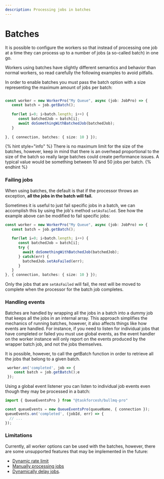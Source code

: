```yaml
---
description: Processing jobs in batches
---
```


# Batches

It is possible to configure the workers so that instead of processing one job at a time they can process up to a number of jobs (a so-called batch) in one go.

Workers using batches have slightly different semantics and behavior than normal workers, so read carefully the following examples to avoid pitfalls.

In order to enable batches you must pass the batch option with a size representing the maximum amount of jobs per batch:

```typescript

const worker = new WorkerPro("My Queue", async (job: JobPro) => {
   const batch = job.getBatch();
   
   for(let i=0; i<batch.length; i++) {
      const batchedJob = batch[i];
      await doSomethingWithBatchedJob(batchedJob);
   }
   
}, { connection, batches: { size: 10 } });

```

{% hint style="info" %}
There is no maximum limit for the size of the batches, however, keep in mind that there is an overhead proportional to the size of the batch so really large batches could create performance issues. A typical value would be something between 10 and 50 jobs per batch.
{% endhint %}

### Failing jobs

When using batches, the default is that if the processor throws an exception, **all the jobs in the batch will fail.**

Sometimes it is useful to just fail specific jobs in a batch, we can accomplish this by using the job's method `setAsFailed`. See how the example above can be modified to fail specific jobs:

```typescript
const worker = new WorkerPro("My Queue", async (job: JobPro) => {
   const batch = job.getBatch();
   
   for(let i=0; i<batch.length; i++) {
      const batchedJob = batch[i];
      try {
        await doSomethingWithBatchedJob(batchedJob);
      } catch(err) {
        batchedJob.setAsFailed(err);
      }
   }
}, { connection, batches: { size: 10 } });
```

Only the jobs that are `setAsFailed` will fail, the rest will be moved to complete when the processor for the batch job completes.

### Handling events

Batches are handled by wrapping all the jobs in a batch into a dummy job that keeps all the jobs in an internal array. This approach simplifies the mechanics of running batches, however, it also affects things like how events are handled. For instance, if you need to listen for individual jobs that have completed or failed you must use global events, as the event handler on the worker instance will only report on the events produced by the wrapper batch job, and not the jobs themselves.

It is possible, however, to call the getBatch function in order to retrieve all the jobs that belong to a given batch.

```typescript
 worker.on('completed', job => {
    const batch = job.getBatch();e
 });
```

Using a global event listener you can listen to individual job events even though they may be processed in a batch:

```typescript
import { QueueEventsPro } from "@taskforcesh/bullmq-pro"

const queueEvents = new QueueEventsPro(queueName, { connection });
queueEvents.on('completed', (jobId, err) => {
  // ...
});
```



### Limitations

Currently, all worker options can be used with the batches, however, there are some unsupported features that may be implemented in the future:

* [Dynamic rate limit](https://docs.bullmq.io/guide/rate-limiting#manual-rate-limit)
* [Manually processing jobs](https://docs.bullmq.io/patterns/manually-fetching-jobs)
* [Dynamically delay jobs](https://docs.bullmq.io/patterns/process-step-jobs#delaying).
